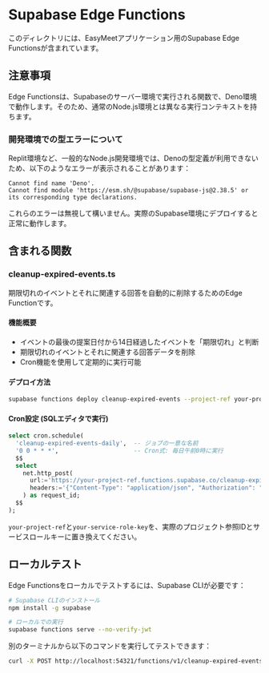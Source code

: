 # Supabase Edge Functions

このディレクトリには、EasyMeetアプリケーション用のSupabase Edge Functionsが含まれています。

## 注意事項

Edge Functionsは、Supabaseのサーバー環境で実行される関数で、Deno環境で動作します。そのため、通常のNode.js環境とは異なる実行コンテキストを持ちます。

### 開発環境での型エラーについて

Replit環境など、一般的なNode.js開発環境では、Denoの型定義が利用できないため、以下のようなエラーが表示されることがあります：

```
Cannot find name 'Deno'.
Cannot find module 'https://esm.sh/@supabase/supabase-js@2.38.5' or its corresponding type declarations.
```

これらのエラーは無視して構いません。実際のSupabase環境にデプロイすると正常に動作します。

## 含まれる関数

### cleanup-expired-events.ts

期限切れのイベントとそれに関連する回答を自動的に削除するためのEdge Functionです。

#### 機能概要

- イベントの最後の提案日付から14日経過したイベントを「期限切れ」と判断
- 期限切れのイベントとそれに関連する回答データを削除
- Cron機能を使用して定期的に実行可能

#### デプロイ方法

```bash
supabase functions deploy cleanup-expired-events --project-ref your-project-ref
```

#### Cron設定 (SQLエディタで実行)

```sql
select cron.schedule(
  'cleanup-expired-events-daily',  -- ジョブの一意な名前
  '0 0 * * *',                     -- Cron式: 毎日午前0時に実行
  $$
  select
    net.http_post(
      url:='https://your-project-ref.functions.supabase.co/cleanup-expired-events',
      headers:='{"Content-Type": "application/json", "Authorization": "Bearer your-service-role-key"}'::jsonb
    ) as request_id;
  $$
);
```

`your-project-ref`と`your-service-role-key`を、実際のプロジェクト参照IDとサービスロールキーに置き換えてください。

## ローカルテスト

Edge Functionsをローカルでテストするには、Supabase CLIが必要です：

```bash
# Supabase CLIのインストール
npm install -g supabase

# ローカルでの実行
supabase functions serve --no-verify-jwt
```

別のターミナルから以下のコマンドを実行してテストできます：

```bash
curl -X POST http://localhost:54321/functions/v1/cleanup-expired-events
```